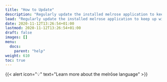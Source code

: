 ```yaml
---
title: "How to Update"
description: "Regularly update the installed melrose application to keep up with improvements and new features."
lead: "Regularly update the installed melrose application to keep up with improvements and new features."
date: 2020-11-12T13:26:54+01:00
lastmod: 2020-11-12T13:26:54+01:00
draft: false
images: []
menu: 
  docs:
    parent: "help"
weight: 610
toc: true
---
```


{{< alert icon="💡" text="Learn more about the melrōse language" >}}